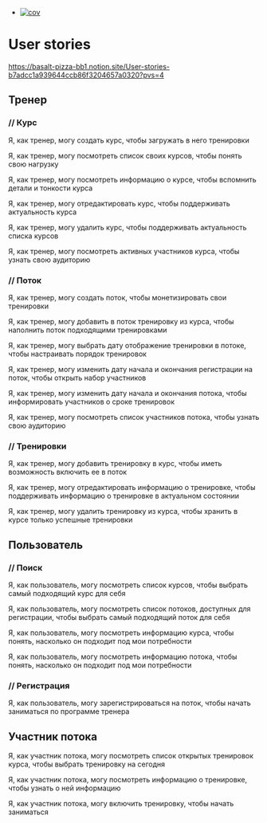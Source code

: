 + [![cov](https://khodorkovskyalexey.github.io/mfr-hub-course/badges/coverage.svg)](https://github.com/khodorkovskyalexey/mfr-hub-course/actions)
# User stories
https://basalt-pizza-bb1.notion.site/User-stories-b7adcc1a939644ccb86f3204657a0320?pvs=4
## Тренер

### // Курс

Я, как тренер, могу создать курс, чтобы загружать в него тренировки

Я, как тренер, могу посмотреть список своих курсов, чтобы понять свою нагрузку

Я, как тренер, могу посмотреть информацию о курсе, чтобы вспомнить детали и тонкости курса

Я, как тренер, могу отредактировать курс, чтобы поддерживать актуальность курса

Я, как тренер, могу удалить курс, чтобы поддерживать актуальность списка курсов

Я, как тренер, могу посмотреть активных участников курса, чтобы узнать свою аудиторию

### // Поток

Я, как тренер, могу создать поток, чтобы монетизировать свои тренировки

Я, как тренер, могу добавить в поток тренировку из курса, чтобы наполнить поток подходящими тренировками

Я, как тренер, могу выбрать дату отображение тренировки в потоке, чтобы настраивать порядок тренировок

Я, как тренер, могу изменить дату начала и окончания регистрации на поток, чтобы открыть набор участников

Я, как тренер, могу изменить дату начала и окончания потока, чтобы информировать участников о сроке тренировок

Я, как тренер, могу посмотреть список участников потока, чтобы узнать свою аудиторию

### // Тренировки

Я, как тренер, могу добавить тренировку в курс, чтобы иметь возможность включить ее в поток

Я, как тренер, могу отредактировать информацию о тренировке, чтобы поддерживать информацию о тренировке в актуальном состоянии

Я, как тренер, могу удалить тренировку из курса, чтобы хранить в курсе только успешные тренировки

## Пользователь

### // Поиск

Я, как пользователь, могу посмотреть список курсов, чтобы выбрать самый подходящий курс для себя

Я, как пользователь, могу посмотреть список потоков, доступных для регистрации, чтобы выбрать самый подходящий поток для себя

Я, как пользователь, могу посмотреть информацию курса, чтобы понять, насколько он подходит под мои потребности

Я, как пользователь, могу посмотреть информацию потока, чтобы понять, насколько он подходит под мои потребности

### // Регистрация

Я, как пользователь, могу зарегистрироваться на поток, чтобы начать заниматься по программе тренера

## Участник потока

Я, как участник потока, могу посмотреть список открытых тренировок курса, чтобы выбрать тренировку на сегодня

Я, как участник потока, могу посмотреть информацию о тренировке, чтобы узнать о ней информацию

Я, как участник потока, могу включить тренировку, чтобы начать заниматься
